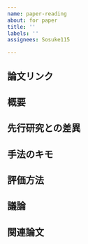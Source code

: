 ```yaml
---
name: paper-reading
about: for paper
title: ''
labels: ''
assignees: Sosuke115

---
```


## 論文リンク

## 概要

## 先行研究との差異

## 手法のキモ

## 評価方法

## 議論

## 関連論文
